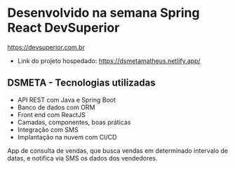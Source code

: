 
# Desenvolvido na semana Spring React DevSuperior

https://devsuperior.com.br 

* Link do projeto hospedado: https://dsmetamatheus.netlify.app/

## DSMETA - Tecnologias utilizadas

* API REST com Java e Spring Boot
* Banco de dados com ORM
* Front end com ReactJS
* Camadas, componentes, boas práticas
* Integração com SMS
* Implantação na nuvem com CI/CD

App de consulta de vendas, que busca vendas em determinado intervalo de datas, e notifica via SMS os dados dos vendedores.